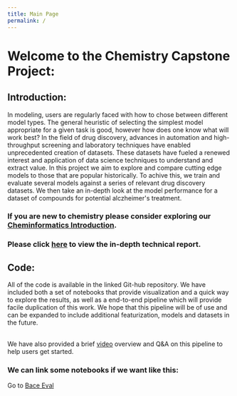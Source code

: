 ```yaml
---
title: Main Page
permalink: /
---
```

# Welcome to the Chemistry Capstone Project:

## Introduction: 

In modeling, users are regularly faced with how to chose between different model types. The general heuristic of selecting the simplest model appropriate for a given task is good, however how does one know what will work best? In the field of drug discovery, advances in automation and high-throughput screening and laboratory techniques have enabled unprecedented creation of datasets. These datasets have fueled a renewed interest and application of data science techniques to understand and extract value. In this project we aim to explore and compare cutting edge models to those that are popular historically. To achive this, we train and evaluate several models against a series of relevant drug discovery datasets. We then take an in-depth look at the model performance for a dataset of compounds for potential alczheimer's treatment. 

### If you are new to chemistry please consider exploring our [Cheminformatics Introduction](Chemistry_Intro/index.md). 

### Please click [here](BlogPost.pdf) to view the in-depth technical report.

## Code:

All of the code is available in the linked Git-hub repository. We have included both a set of notebooks that provide visualization and a quick way to explore the results, as well as a end-to-end pipeline which will provide facile duplication of this work. We hope that this pipeline will be of use and can be expanded to include additional featurization, models and datasets in the future. <br><br>

We have also provided a brief [video](https://drive.google.com/file/d/1VzaYKBJP9WgfkLmqmSXuuMPifh6q9_iX/view?usp=sharing) overview and Q&A on this pipeline to help users get started. 


### We can link some notebooks if we want like this:
Go to [Bace Eval](Bace_Eval/Bace_Eval.md)
